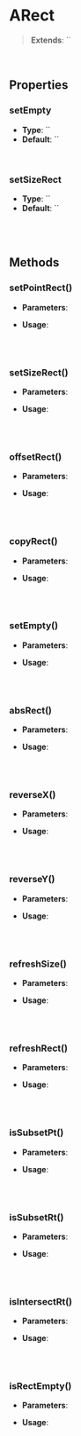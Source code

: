 # ARect
> **Extends**: ``


<br/>

## Properties

### setEmpty



* **Type**: ``
* **Default**: ``

<br/>

### setSizeRect



* **Type**: ``
* **Default**: ``

<br/>
<br/>

## Methods

### setPointRect()



* **Parameters**: 


* **Usage**: 
```js

```

<br/>

### setSizeRect()



* **Parameters**: 


* **Usage**: 
```js

```

<br/>

### offsetRect()



* **Parameters**: 


* **Usage**: 
```js

```

<br/>

### copyRect()



* **Parameters**: 


* **Usage**: 
```js

```

<br/>

### setEmpty()



* **Parameters**: 


* **Usage**: 
```js

```

<br/>

### absRect()



* **Parameters**: 


* **Usage**: 
```js

```

<br/>

### reverseX()



* **Parameters**: 


* **Usage**: 
```js

```

<br/>

### reverseY()



* **Parameters**: 


* **Usage**: 
```js

```

<br/>

### refreshSize()



* **Parameters**: 


* **Usage**: 
```js

```

<br/>

### refreshRect()



* **Parameters**: 


* **Usage**: 
```js

```

<br/>

### isSubsetPt()



* **Parameters**: 


* **Usage**: 
```js

```

<br/>

### isSubsetRt()



* **Parameters**: 


* **Usage**: 
```js

```

<br/>

### isIntersectRt()



* **Parameters**: 


* **Usage**: 
```js

```

<br/>

### isRectEmpty()



* **Parameters**: 


* **Usage**: 
```js

```

<br/>

